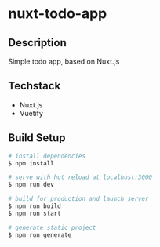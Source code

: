# nuxt-todo-app
## Description
Simple todo app, based on Nuxt.js

## Techstack
- Nuxt.js
- Vuetify

## Build Setup

``` bash
# install dependencies
$ npm install

# serve with hot reload at localhost:3000
$ npm run dev

# build for production and launch server
$ npm run build
$ npm run start

# generate static project
$ npm run generate
```


